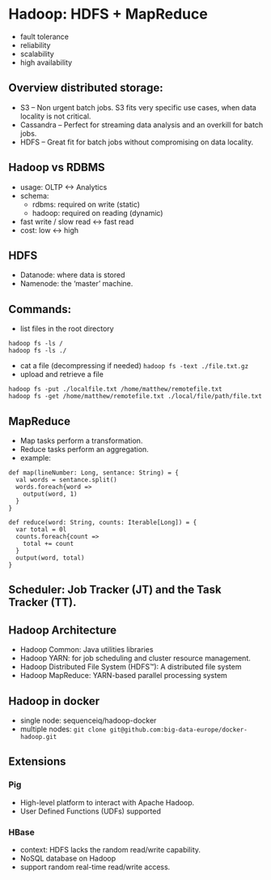 # Hadoop: HDFS + MapReduce
* fault tolerance
* reliability
* scalability
* high availability

## Overview distributed storage:
* S3 – Non urgent batch jobs. S3 fits very specific use cases, when data locality is not critical.
* Cassandra – Perfect for streaming data analysis and an overkill for batch jobs.
* HDFS – Great fit for batch jobs without compromising on data locality.

## Hadoop vs RDBMS
* usage: OLTP <-> Analytics
* schema:
    * rdbms: required on write (static)
    * hadoop: required on reading (dynamic)
* fast write / slow read <-> fast read
* cost: low <-> high

## HDFS
* Datanode: where data is stored
* Namenode: the ‘master’ machine.

## Commands:
* list files in the root directory
```
hadoop fs -ls /
hadoop fs -ls ./
```
* cat a file (decompressing if needed)
`hadoop fs -text ./file.txt.gz`
* upload and retrieve a file
```
hadoop fs -put ./localfile.txt /home/matthew/remotefile.txt
hadoop fs -get /home/matthew/remotefile.txt ./local/file/path/file.txt
```

## MapReduce
* Map tasks perform a transformation.
* Reduce tasks perform an aggregation.
* example:
```
def map(lineNumber: Long, sentance: String) = {
  val words = sentance.split()
  words.foreach{word =>
    output(word, 1)
  }
}
```
```
def reduce(word: String, counts: Iterable[Long]) = {
  var total = 0l
  counts.foreach{count =>
    total += count
  }
  output(word, total)
}
```


## Scheduler: Job Tracker (JT) and the Task Tracker (TT).

## Hadoop Architecture
* Hadoop Common: Java utilities libraries
* Hadoop YARN: for job scheduling and cluster resource management.
* Hadoop Distributed File System (HDFS™): A distributed file system
* Hadoop MapReduce: YARN-based parallel processing system

## Hadoop in docker
* single node: sequenceiq/hadoop-docker
* multiple nodes:
`git clone git@github.com:big-data-europe/docker-hadoop.git`

## Extensions
### Pig
* High-level platform to interact with Apache Hadoop.
* User Defined Functions (UDFs) supported

### HBase
* context: HDFS lacks the random read/write capability.
* NoSQL database on Hadoop
* support random real-time read/write access.

